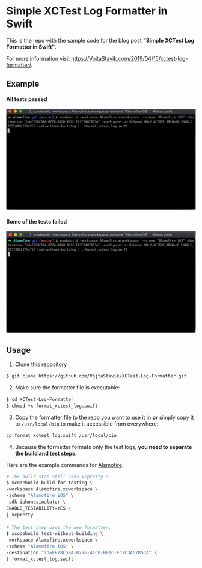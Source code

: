 # Simple XCTest Log Formatter in Swift

This is the repo with the sample code for the blog post **"Simple XCTest Log Formatter in Swift"**.

For more information visit https://VojtaStavik.com/2019/04/15/xctest-log-formatter/.

## Example

#### All tests passed

![Custom XCTest Log Formatter example](/images/xctest-log-formatter-final.gif)

#### Some of the tests failed

![Custom XCTest Log Formatter fail example](/images/xctest-log-formatter-final-fail.gif)

## Usage

1. Clone this repository
```sh
$ git clone https://github.com/VojtaStavik/XCTest-Log-Formatter.git
```

2. Make sure the formatter file is executable:
```sh
$ cd XCTest-Log-Formatter
$ chmod +x format_xctest_log.swift
```

3. Copy the formatter file to the repo you want to use it in **or** simply copy it to `/usr/local/bin` to make it accessible from everywhere:
```sh
cp format_xctest_log.swift /usr/local/bin
```

4. Because the formatter formats only the test logs, **you need to separate the build and test steps.**

Here are the example commands for [Alamofire](https://github.com/Alamofire/Alamofire):
```sh
# The build step still uses xcpretty :
$ xcodebuild build-for-testing \
-workspace Alamofire.xcworkspace \
-scheme "Alamofire iOS" \
-sdk iphonesimulator \
ENABLE_TESTABILITY=YES \
| xcpretty

# The test step uses the new formatter:
$ xcodebuild test-without-building \
-workspace Alamofire.xcworkspace \
-scheme "Alamofire iOS" \
-destination "id=FE78C58A-0776-41C0-BE1C-FC7C3A07853A" \
| format_xctest_log.swift
```
